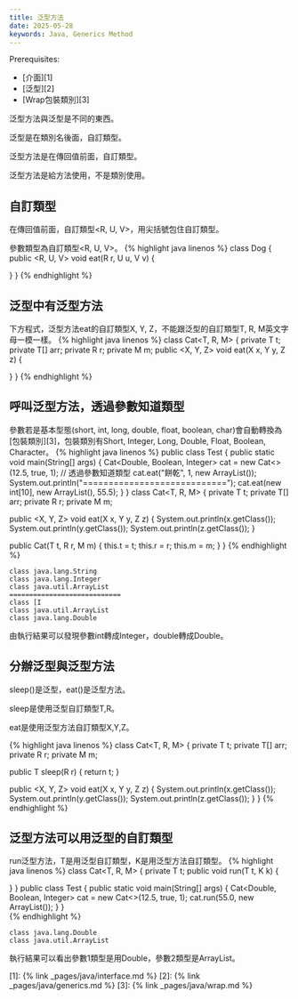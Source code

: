 ```yaml
---
title: 泛型方法
date: 2025-05-28
keywords: Java, Generics Method
---
```

Prerequisites:

- [介面][1]
- [泛型][2]
- [Wrap包裝類別][3]

泛型方法與泛型是不同的東西。

泛型是在類別名後面，自訂類型。

泛型方法是在傳回值前面，自訂類型。

泛型方法是給方法使用，不是類別使用。

## 自訂類型
在傳回值前面，自訂類型\<R, U, V\>，用尖括號包住自訂類型。

參數類型為自訂類型\<R, U, V\>。
{% highlight java linenos %}
class Dog {
  public <R, U, V> void eat(R r, U u, V v) {
    
  }
}
{% endhighlight %}

## 泛型中有泛型方法
下方程式，泛型方法eat的自訂類型X, Y, Z，不能跟泛型的自訂類型T, R, M英文字母一模一樣。
{% highlight java linenos %}
class Cat<T, R, M> {
  private T t;
  private T[] arr;
  private R r;
  private M m;
  public <X, Y, Z> void eat(X x, Y y, Z z) {

  }
}
{% endhighlight %}

## 呼叫泛型方法，透過參數知道類型
參數若是基本型態(short, int, long, double, float, boolean, char)會自動轉換為[包裝類別][3]，包裝類別有Short, Integer, Long, Double, Float, Boolean, Character。
{% highlight java linenos %}
public class Test {
  public static void main(String[] args) {
    Cat<Double, Boolean, Integer> cat = new Cat<>(12.5, true, 1);
    // 透過參數知道類型
    cat.eat("餅乾", 1, new ArrayList<Integer>());
    System.out.println("============================");
    cat.eat(new int[10], new ArrayList<String>(), 55.5);
  }
}
class Cat<T, R, M> {
  private T t;
  private T[] arr;
  private R r;
  private M m;

  public <X, Y, Z> void eat(X x, Y y, Z z) {
    System.out.println(x.getClass());
    System.out.println(y.getClass());
    System.out.println(z.getClass());
  }

  public Cat(T t, R r, M m) {
    this.t = t;
    this.r = r;
    this.m = m;
  }
}
{% endhighlight %}
```
class java.lang.String
class java.lang.Integer
class java.util.ArrayList
============================
class [I
class java.util.ArrayList
class java.lang.Double
```

由執行結果可以發現參數int轉成Integer，double轉成Double。

## 分辦泛型與泛型方法
sleep()是泛型，eat()是泛型方法。

sleep是使用泛型自訂類型T,R。

eat是使用泛型方法自訂類型X,Y,Z。

{% highlight java linenos %}
class Cat<T, R, M> {
  private T t;
  private T[] arr;
  private R r;
  private M m;
  
  public T sleep(R r) {
    return t;
  }
  
  public <X, Y, Z> void eat(X x, Y y, Z z) {
    System.out.println(x.getClass());
    System.out.println(y.getClass());
    System.out.println(z.getClass());
  }
}
{% endhighlight %}

## 泛型方法可以用泛型的自訂類型
run泛型方法，T是用泛型自訂類型，K是用泛型方法自訂類型。
{% highlight java linenos %}
class Cat<T, R, M> {
  private T t;
  public <K> void run(T t, K k) {
    
  }
}
public class Test {
  public static void main(String[] args) {
    Cat<Double, Boolean, Integer> cat = new Cat<>(12.5, true, 1);
    cat.run(55.0, new ArrayList<Integer>());
  }
}    	
{% endhighlight %}
```
class java.lang.Double
class java.util.ArrayList
```
執行結果可以看出參數1類型是用Double，參數2類型是ArrayList。

[1]: {% link _pages/java/interface.md %}
[2]: {% link _pages/java/generics.md %}
[3]: {% link _pages/java/wrap.md %}